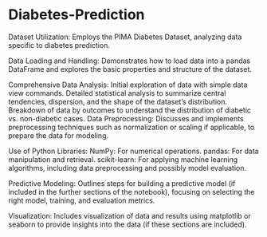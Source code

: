 # Diabetes-Prediction

Dataset Utilization: Employs the PIMA Diabetes Dataset, analyzing data specific to diabetes prediction.

Data Loading and Handling: Demonstrates how to load data into a pandas DataFrame and explores the basic properties and structure of the dataset.

Comprehensive Data Analysis:
Initial exploration of data with simple data view commands.
Detailed statistical analysis to summarize central tendencies, dispersion, and the shape of the dataset’s distribution.
Breakdown of data by outcomes to understand the distribution of diabetic vs. non-diabetic cases.
Data Preprocessing: Discusses and implements preprocessing techniques such as normalization or scaling if applicable, to prepare the data for modeling.

Use of Python Libraries:
NumPy: For numerical operations.
pandas: For data manipulation and retrieval.
scikit-learn: For applying machine learning algorithms, including data preprocessing and possibly model evaluation.

Predictive Modeling: Outlines steps for building a predictive model (if included in the further sections of the notebook), focusing on selecting the right model, training, and evaluation metrics.

Visualization: Includes visualization of data and results using matplotlib or seaborn to provide insights into the data (if these sections are included).
